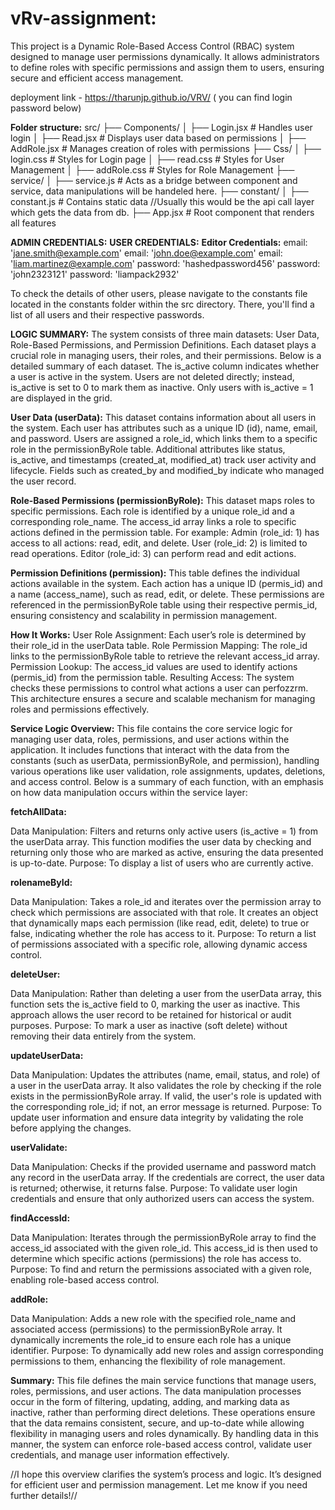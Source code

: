 # vRv-assignment:
This project is a Dynamic Role-Based Access Control (RBAC) system designed to manage user permissions dynamically. 
It allows administrators to define roles with specific permissions and assign them to users, 
ensuring secure and efficient access management.

deployment link - https://tharunjp.github.io/VRV/ ( you can find login password below)

**Folder structure:**
src/
├── Components/
│   ├── Login.jsx           # Handles user login
│   ├── Read.jsx            # Displays user data based on permissions
│   ├── AddRole.jsx         # Manages creation of roles with permissions
├── Css/
│   ├── login.css           # Styles for Login page
│   ├── read.css            # Styles for User Management
│   ├── addRole.css         # Styles for Role Management
├── service/
│   ├── service.js          # Acts as a bridge between component and service, data manipulations will be handeled here.
├── constant/
│   ├── constant.js         # Contains static data //Usually this would be the api call layer which gets the data from db.
├── App.jsx                 # Root component that renders all features

**ADMIN CREDENTIALS:**                             **USER CREDENTIALS:**                            **Editor Credentials:**
email: 'jane.smith@example.com'             email: 'john.doe@example.com'                 email: 'liam.martinez@example.com'
password: 'hashedpassword456'               password: 'john2323121'                       password: 'liampack2932'

To check the details of other users, please navigate to the constants file located in the constants folder within the src directory. There, you'll find a list of all users and their respective passwords.

**LOGIC SUMMARY:**
The system consists of three main datasets: User Data, Role-Based Permissions, and Permission Definitions. Each dataset plays a crucial role in managing users, their roles, and their permissions. Below is a detailed summary of each dataset.
The is_active column indicates whether a user is active in the system. Users are not deleted directly; instead, is_active is set to 0 to mark them as inactive. Only users with is_active = 1 are displayed in the grid.

**User Data (userData):**
This dataset contains information about all users in the system. Each user has attributes such as a unique ID (id), name, email, and password. Users are assigned a role_id, which links them to a specific role in the permissionByRole table. Additional attributes like status, is_active, and timestamps (created_at, modified_at) track user activity and lifecycle. Fields such as created_by and modified_by indicate who managed the user record.

**Role-Based Permissions (permissionByRole):**
This dataset maps roles to specific permissions. Each role is identified by a unique role_id and a corresponding role_name. The access_id array links a role to specific actions defined in the permission table. For example:
Admin (role_id: 1) has access to all actions: read, edit, and delete.
User (role_id: 2) is limited to read operations.
Editor (role_id: 3) can perform read and edit actions.

**Permission Definitions (permission):**
This table defines the individual actions available in the system. Each action has a unique ID (permis_id) and a name (access_name), such as read, edit, or delete. These permissions are referenced in the permissionByRole table using their respective permis_id, ensuring consistency and scalability in permission management.

**How It Works:**
User Role Assignment: Each user’s role is determined by their role_id in the userData table.
Role Permission Mapping: The role_id links to the permissionByRole table to retrieve the relevant access_id array.
Permission Lookup: The access_id values are used to identify actions (permis_id) from the permission table.
Resulting Access: The system checks these permissions to control what actions a user can perfozzrm.
This architecture ensures a secure and scalable mechanism for managing roles and permissions effectively.


**Service Logic Overview:**
This file contains the core service logic for managing user data, roles, permissions, and user actions within the application. It includes functions that interact with the data from the constants (such as userData, permissionByRole, and permission), handling various operations like user validation, role assignments, updates, deletions, and access control. Below is a summary of each function, with an emphasis on how data manipulation occurs within the service layer:

**fetchAllData:**

Data Manipulation: Filters and returns only active users (is_active = 1) from the userData array. This function modifies the user data by checking and returning only those who are marked as active, ensuring the data presented is up-to-date.
Purpose: To display a list of users who are currently active.

**rolenameById:**

Data Manipulation: Takes a role_id and iterates over the permission array to check which permissions are associated with that role. It creates an object that dynamically maps each permission (like read, edit, delete) to true or false, indicating whether the role has access to it.
Purpose: To return a list of permissions associated with a specific role, allowing dynamic access control.

**deleteUser:**

Data Manipulation: Rather than deleting a user from the userData array, this function sets the is_active field to 0, marking the user as inactive. This approach allows the user record to be retained for historical or audit purposes.
Purpose: To mark a user as inactive (soft delete) without removing their data entirely from the system.


**updateUserData:**

Data Manipulation: Updates the attributes (name, email, status, and role) of a user in the userData array. It also validates the role by checking if the role exists in the permissionByRole array. If valid, the user's role is updated with the corresponding role_id; if not, an error message is returned.
Purpose: To update user information and ensure data integrity by validating the role before applying the changes.

**userValidate:**

Data Manipulation: Checks if the provided username and password match any record in the userData array. If the credentials are correct, the user data is returned; otherwise, it returns false.
Purpose: To validate user login credentials and ensure that only authorized users can access the system.

**findAccessId:**

Data Manipulation: Iterates through the permissionByRole array to find the access_id associated with the given role_id. This access_id is then used to determine which specific actions (permissions) the role has access to.
Purpose: To find and return the permissions associated with a given role, enabling role-based access control.

**addRole:**

Data Manipulation: Adds a new role with the specified role_name and associated access (permissions) to the permissionByRole array. It dynamically increments the role_id to ensure each role has a unique identifier.
Purpose: To dynamically add new roles and assign corresponding permissions to them, enhancing the flexibility of role management.

**Summary:**
This file defines the main service functions that manage users, roles, permissions, and user actions. The data manipulation processes occur in the form of filtering, updating, adding, and marking data as inactive, rather than performing direct deletions. These operations ensure that the data remains consistent, secure, and up-to-date while allowing flexibility in managing users and roles dynamically. By handling data in this manner, the system can enforce role-based access control, validate user credentials, and manage user information effectively.



//I hope this overview clarifies the system’s process and logic. It’s designed for efficient user and permission management. Let me know if you need further details!//



